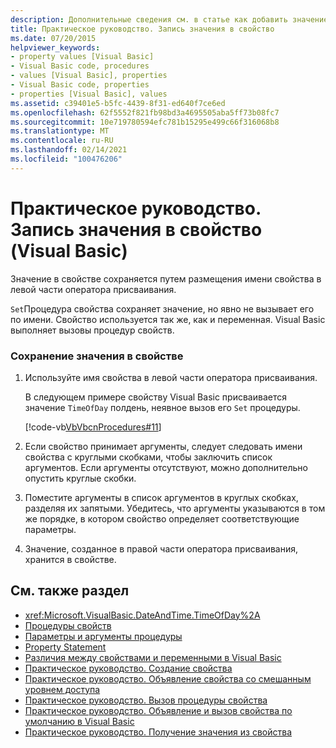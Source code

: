 ```yaml
---
description: Дополнительные сведения см. в статье как добавить значение в свойство (Visual Basic)
title: Практическое руководство. Запись значения в свойство
ms.date: 07/20/2015
helpviewer_keywords:
- property values [Visual Basic]
- Visual Basic code, procedures
- values [Visual Basic], properties
- Visual Basic code, properties
- properties [Visual Basic], values
ms.assetid: c39401e5-b5fc-4439-8f31-ed640f7ce6ed
ms.openlocfilehash: 62f5552f821fb98bd3a4695505aba5ff73b08fc7
ms.sourcegitcommit: 10e719780594efc781b15295e499c66f316068b8
ms.translationtype: MT
ms.contentlocale: ru-RU
ms.lasthandoff: 02/14/2021
ms.locfileid: "100476206"
---
```

# <a name="how-to-put-a-value-in-a-property-visual-basic"></a>Практическое руководство. Запись значения в свойство (Visual Basic)

Значение в свойстве сохраняется путем размещения имени свойства в левой части оператора присваивания.  
  
 `Set`Процедура свойства сохраняет значение, но явно не вызывает его по имени. Свойство используется так же, как и переменная. Visual Basic выполняет вызовы процедур свойств.  
  
### <a name="to-store-a-value-in-a-property"></a>Сохранение значения в свойстве  
  
1. Используйте имя свойства в левой части оператора присваивания.  
  
     В следующем примере свойству Visual Basic присваивается значение `TimeOfDay` полдень, неявное вызов его `Set` процедуры.  
  
     [!code-vb[VbVbcnProcedures#11](~/samples/snippets/visualbasic/VS_Snippets_VBCSharp/VbVbcnProcedures/VB/Class1.vb#11)]  
  
2. Если свойство принимает аргументы, следует следовать имени свойства с круглыми скобками, чтобы заключить список аргументов. Если аргументы отсутствуют, можно дополнительно опустить круглые скобки.  
  
3. Поместите аргументы в список аргументов в круглых скобках, разделяя их запятыми. Убедитесь, что аргументы указываются в том же порядке, в котором свойство определяет соответствующие параметры.  
  
4. Значение, созданное в правой части оператора присваивания, хранится в свойстве.  
  
## <a name="see-also"></a>См. также раздел

- <xref:Microsoft.VisualBasic.DateAndTime.TimeOfDay%2A>
- [Процедуры свойств](./property-procedures.md)
- [Параметры и аргументы процедуры](./procedure-parameters-and-arguments.md)
- [Property Statement](../../../language-reference/statements/property-statement.md)
- [Различия между свойствами и переменными в Visual Basic](./differences-between-properties-and-variables.md)
- [Практическое руководство. Создание свойства](./how-to-create-a-property.md)
- [Практическое руководство. Объявление свойства со смешанным уровнем доступа](./how-to-declare-a-property-with-mixed-access-levels.md)
- [Практическое руководство. Вызов процедуры свойства](./how-to-call-a-property-procedure.md)
- [Практическое руководство. Объявление и вызов свойства по умолчанию в Visual Basic](./how-to-declare-and-call-a-default-property.md)
- [Практическое руководство. Получение значения из свойства](./how-to-get-a-value-from-a-property.md)
